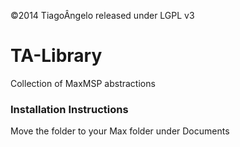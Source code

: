 
©2014 TiagoÂngelo 
released under LGPL v3


TA-Library 
=================================

Collection of MaxMSP abstractions




### Installation Instructions

Move the folder to your Max folder under Documents
